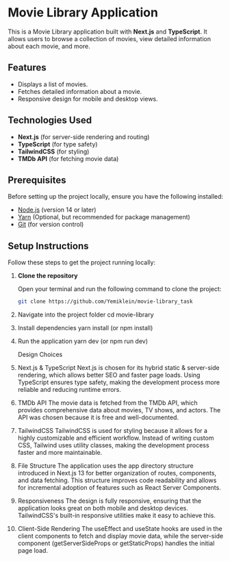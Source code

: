 # Movie Library Application

This is a Movie Library application built with **Next.js** and **TypeScript**. It allows users to browse a collection of movies, view detailed information about each movie, and more.

## Features
- Displays a list of movies.
- Fetches detailed information about a movie.
- Responsive design for mobile and desktop views.

## Technologies Used
- **Next.js** (for server-side rendering and routing)
- **TypeScript** (for type safety)
- **TailwindCSS** (for styling)
- **TMDb API** (for fetching movie data)

## Prerequisites

Before setting up the project locally, ensure you have the following installed:

- [Node.js](https://nodejs.org/) (version 14 or later)
- [Yarn](https://yarnpkg.com/) (Optional, but recommended for package management)
- [Git](https://git-scm.com/) (for version control)

## Setup Instructions

Follow these steps to get the project running locally:

1. **Clone the repository**
   
   Open your terminal and run the following command to clone the project:

   ```bash
   git clone https://github.com/Yemiklein/movie-library_task

2. Navigate into the project folder
    cd movie-library

3. Install dependencies
  yarn install (or npm install)

4. Run the application
     yarn dev (or npm run dev)


   Design Choices
1. Next.js & TypeScript
Next.js is chosen for its hybrid static & server-side rendering, which allows better SEO and faster page loads. Using TypeScript ensures type safety, making the development process more reliable and reducing runtime errors.
2. TMDb API
The movie data is fetched from the TMDb API, which provides comprehensive data about movies, TV shows, and actors. The API was chosen because it is free and well-documented.
3. TailwindCSS
TailwindCSS is used for styling because it allows for a highly customizable and efficient workflow. Instead of writing custom CSS, Tailwind uses utility classes, making the development process faster and more maintainable.
4. File Structure
The application uses the app directory structure introduced in Next.js 13 for better organization of routes, components, and data fetching. This structure improves code readability and allows for incremental adoption of features such as React Server Components.
5. Responsiveness
The design is fully responsive, ensuring that the application looks great on both mobile and desktop devices. TailwindCSS's built-in responsive utilities make it easy to achieve this.
6. Client-Side Rendering
The useEffect and useState hooks are used in the client components to fetch and display movie data, while the server-side component (getServerSideProps or getStaticProps) handles the initial page load.
